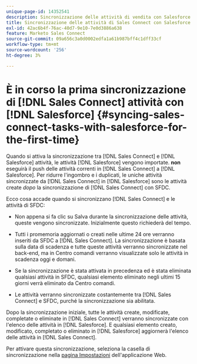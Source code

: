 ```yaml
---
unique-page-id: 14352541
description: Sincronizzazione delle attività di vendita con Salesforce per la prima volta - Documentazione di Marketo - Documentazione del prodotto
title: Sincronizzazione delle attività di Sales Connect con Salesforce per la prima volta
exl-id: 42ac6b4f-76ac-40d7-9e10-7e0d3886a638
feature: Marketo Sales Connect
source-git-commit: 09a656c3a0d0002edfa1a61b987bff4c1dff33cf
workflow-type: tm+mt
source-wordcount: '256'
ht-degree: 3%

---
```


# È in corso la prima sincronizzazione di [!DNL Sales Connect] attività con [!DNL Salesforce] {#syncing-sales-connect-tasks-with-salesforce-for-the-first-time}

Quando si attiva la sincronizzazione tra [!DNL Sales Connect] e [!DNL Salesforce] attività, le attività [!DNL Salesforce] vengono importate. **non** eseguirà il push delle attività correnti in [!DNL Sales Connect] a [!DNL Salesforce]. Per ridurre l&#39;ingombro e i duplicati, le uniche attività sincronizzate da [!DNL Sales Connect] in [!DNL Salesforce] sono le attività create *dopo* la sincronizzazione di [!DNL Sales Connect] con SFDC.

Ecco cosa accade quando si sincronizzano [!DNL Sales Connect] e le attività di SFDC:

- Non appena si fa clic su Salva durante la sincronizzazione delle attività, queste vengono sincronizzate. Inizialmente questo richiederà del tempo.

- Tutti i promemoria aggiornati o creati nelle ultime 24 ore verranno inseriti da SFDC a [!DNL Sales Connect]. La sincronizzazione è basata sulla data di scadenza e tutte queste attività verranno sincronizzate nel back-end, ma in Centro comandi verranno visualizzate solo le attività in scadenza oggi e domani.

- Se la sincronizzazione è stata attivata in precedenza ed è stata eliminata qualsiasi attività in SFDC, qualsiasi elemento eliminato negli ultimi 15 giorni verrà eliminato da Centro comandi.

- Le attività verranno sincronizzate costantemente tra [!DNL Sales Connect] e SFDC, purché la sincronizzazione sia abilitata.

Dopo la sincronizzazione iniziale, tutte le attività create, modificate, completate o eliminate in [!DNL Sales Connect] verranno sincronizzate con l&#39;elenco delle attività in [!DNL Salesforce]. E qualsiasi elemento creato, modificato, completato o eliminato in [!DNL Salesforce] aggiornerà l&#39;elenco delle attività in [!DNL Sales Connect].

Per attivare questa sincronizzazione, seleziona la casella di sincronizzazione nella [pagina Impostazioni](https://toutapp.com/login) dell&#39;applicazione Web.
